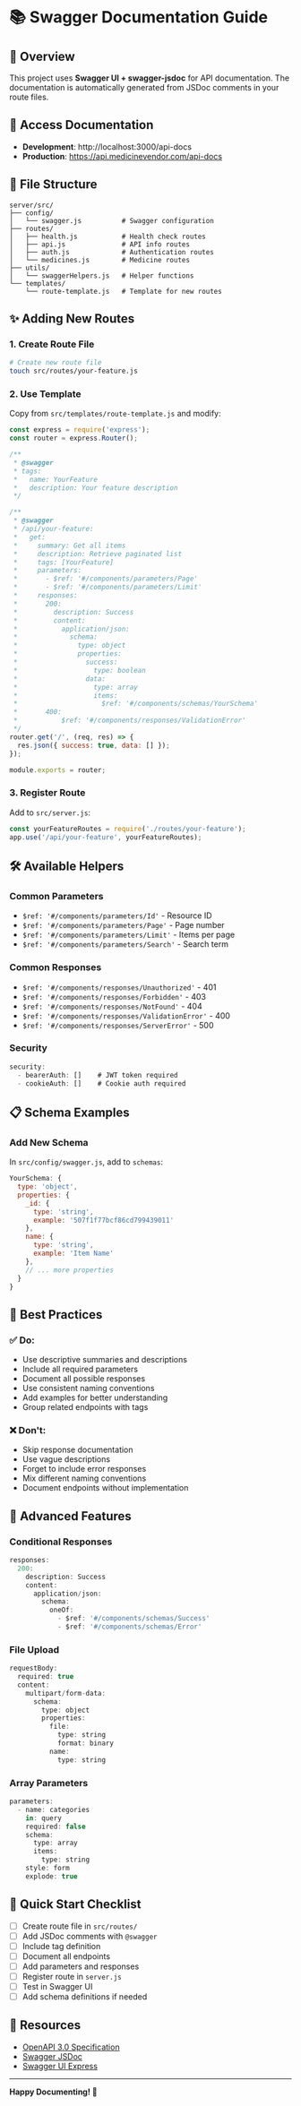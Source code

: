 # 📚 Swagger Documentation Guide

## 🎯 **Overview**

This project uses **Swagger UI + swagger-jsdoc** for API documentation. The documentation is automatically generated from JSDoc comments in your route files.

## 🚀 **Access Documentation**

- **Development**: http://localhost:3000/api-docs
- **Production**: https://api.medicinevendor.com/api-docs

## 📁 **File Structure**

```
server/src/
├── config/
│   └── swagger.js          # Swagger configuration
├── routes/
│   ├── health.js           # Health check routes
│   ├── api.js              # API info routes
│   ├── auth.js             # Authentication routes
│   └── medicines.js        # Medicine routes
├── utils/
│   └── swaggerHelpers.js   # Helper functions
└── templates/
    └── route-template.js   # Template for new routes
```

## ✨ **Adding New Routes**

### 1. **Create Route File**

```bash
# Create new route file
touch src/routes/your-feature.js
```

### 2. **Use Template**

Copy from `src/templates/route-template.js` and modify:

```javascript
const express = require('express');
const router = express.Router();

/**
 * @swagger
 * tags:
 *   name: YourFeature
 *   description: Your feature description
 */

/**
 * @swagger
 * /api/your-feature:
 *   get:
 *     summary: Get all items
 *     description: Retrieve paginated list
 *     tags: [YourFeature]
 *     parameters:
 *       - $ref: '#/components/parameters/Page'
 *       - $ref: '#/components/parameters/Limit'
 *     responses:
 *       200:
 *         description: Success
 *         content:
 *           application/json:
 *             schema:
 *               type: object
 *               properties:
 *                 success:
 *                   type: boolean
 *                 data:
 *                   type: array
 *                   items:
 *                     $ref: '#/components/schemas/YourSchema'
 *       400:
 *           $ref: '#/components/responses/ValidationError'
 */
router.get('/', (req, res) => {
  res.json({ success: true, data: [] });
});

module.exports = router;
```

### 3. **Register Route**

Add to `src/server.js`:

```javascript
const yourFeatureRoutes = require('./routes/your-feature');
app.use('/api/your-feature', yourFeatureRoutes);
```

## 🛠 **Available Helpers**

### **Common Parameters**

- `$ref: '#/components/parameters/Id'` - Resource ID
- `$ref: '#/components/parameters/Page'` - Page number
- `$ref: '#/components/parameters/Limit'` - Items per page
- `$ref: '#/components/parameters/Search'` - Search term

### **Common Responses**

- `$ref: '#/components/responses/Unauthorized'` - 401
- `$ref: '#/components/responses/Forbidden'` - 403
- `$ref: '#/components/responses/NotFound'` - 404
- `$ref: '#/components/responses/ValidationError'` - 400
- `$ref: '#/components/responses/ServerError'` - 500

### **Security**

```javascript
security:
  - bearerAuth: []    # JWT token required
  - cookieAuth: []    # Cookie auth required
```

## 📋 **Schema Examples**

### **Add New Schema**

In `src/config/swagger.js`, add to `schemas`:

```javascript
YourSchema: {
  type: 'object',
  properties: {
    _id: {
      type: 'string',
      example: '507f1f77bcf86cd799439011'
    },
    name: {
      type: 'string',
      example: 'Item Name'
    },
    // ... more properties
  }
}
```

## 🎨 **Best Practices**

### ✅ **Do:**

- Use descriptive summaries and descriptions
- Include all required parameters
- Document all possible responses
- Use consistent naming conventions
- Add examples for better understanding
- Group related endpoints with tags

### ❌ **Don't:**

- Skip response documentation
- Use vague descriptions
- Forget to include error responses
- Mix different naming conventions
- Document endpoints without implementation

## 🔧 **Advanced Features**

### **Conditional Responses**

```javascript
responses:
  200:
    description: Success
    content:
      application/json:
        schema:
          oneOf:
            - $ref: '#/components/schemas/Success'
            - $ref: '#/components/schemas/Error'
```

### **File Upload**

```javascript
requestBody:
  required: true
  content:
    multipart/form-data:
      schema:
        type: object
        properties:
          file:
            type: string
            format: binary
          name:
            type: string
```

### **Array Parameters**

```javascript
parameters:
  - name: categories
    in: query
    required: false
    schema:
      type: array
      items:
        type: string
    style: form
    explode: true
```

## 🚀 **Quick Start Checklist**

- [ ] Create route file in `src/routes/`
- [ ] Add JSDoc comments with `@swagger`
- [ ] Include tag definition
- [ ] Document all endpoints
- [ ] Add parameters and responses
- [ ] Register route in `server.js`
- [ ] Test in Swagger UI
- [ ] Add schema definitions if needed

## 📖 **Resources**

- [OpenAPI 3.0 Specification](https://swagger.io/specification/)
- [Swagger JSDoc](https://github.com/Surnet/swagger-jsdoc)
- [Swagger UI Express](https://github.com/scottie1984/swagger-ui-express)

---

**Happy Documenting! 🎉**
